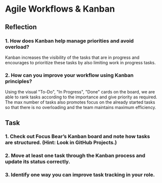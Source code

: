 # Agile Workflows & Kanban

## Reflection

### 1. How does Kanban help manage priorities and avoid overload?

Kanban increases the visibility of the tasks that are in progress and encourages to prioritize these tasks by also limiting work in progress tasks.

### 2. How can you improve your workflow using Kanban principles?

Using the visual "To-Do", "In Progress", "Done" cards on the board, we are able to rank tasks according to the importance and give priority as required. The max number of tasks also promotes focus on the already started tasks so that there is no overloading and the team maintains maximum efficiency.

## Task

### 1. Check out Focus Bear’s Kanban board and note how tasks are structured. (Hint: Look in GitHub Projects.)

### 2. Move at least one task through the Kanban process and update its status correctly.

### 3. Identify one way you can improve task tracking in your role.
